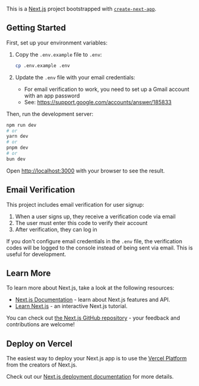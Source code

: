 This is a [Next.js](https://nextjs.org) project bootstrapped with [`create-next-app`](https://nextjs.org/docs/app/api-reference/cli/create-next-app).

## Getting Started

First, set up your environment variables:

1. Copy the `.env.example` file to `.env`:
   ```bash
   cp .env.example .env
   ```

2. Update the `.env` file with your email credentials:
   - For email verification to work, you need to set up a Gmail account with an app password
   - See: https://support.google.com/accounts/answer/185833

Then, run the development server:

```bash
npm run dev
# or
yarn dev
# or
pnpm dev
# or
bun dev
```

Open [http://localhost:3000](http://localhost:3000) with your browser to see the result.

## Email Verification

This project includes email verification for user signup:

1. When a user signs up, they receive a verification code via email
2. The user must enter this code to verify their account
3. After verification, they can log in

If you don't configure email credentials in the `.env` file, the verification codes will be logged to the console instead of being sent via email. This is useful for development.

## Learn More

To learn more about Next.js, take a look at the following resources:

- [Next.js Documentation](https://nextjs.org/docs) - learn about Next.js features and API.
- [Learn Next.js](https://nextjs.org/learn) - an interactive Next.js tutorial.

You can check out [the Next.js GitHub repository](https://github.com/vercel/next.js) - your feedback and contributions are welcome!

## Deploy on Vercel

The easiest way to deploy your Next.js app is to use the [Vercel Platform](https://vercel.com/new?utm_medium=default-template&filter=next.js&utm_source=create-next-app&utm_campaign=create-next-app-readme) from the creators of Next.js.

Check out our [Next.js deployment documentation](https://nextjs.org/docs/app/building-your-application/deploying) for more details.
